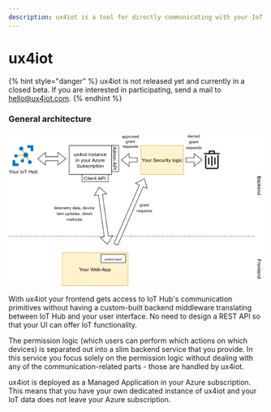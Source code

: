 ```yaml
---
description: ux4iot is a tool for directly communicating with your IoT devices
---
```


# ux4iot

{% hint style="danger" %}
ux4iot is not released yet and currently in a closed beta. If you are interested in participating, send a mail to [hello@ux4iot.com](mailto:hello@ux4iot.com).
{% endhint %}

### General architecture

![](.gitbook/assets/ux4iot-high-level-architecture.png)

With ux4iot your frontend gets access to IoT Hub's communication primitives without having a custom-built backend middleware translating between IoT Hub and your user interface. No need to design a REST API so that your UI can offer IoT functionality.

The permission logic \(which users can perform which actions on which devices\) is separated out into a slim backend service that you provide. In this service you focus solely on the permission logic without dealing with any of the communication-related parts - those are handled by ux4iot.

ux4iot is deployed as a Managed Application in your Azure subscription. This means that you have your own dedicated instance of ux4iot and your IoT data does not leave your Azure subscription.

